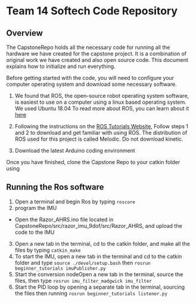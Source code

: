 # Team 14 Softech Code Repository


## Overview
The CapstoneRepo holds all the necessary code for running all the hardware we have created
for the capstone project. It is a combination of original work we have created and also
open source code. This document explains how to initialize and run everything.

Before getting started with the code, you will need to configure your computer operating
system and download some necessary software.

1. We found that ROS, the open-source robot operating system software, is easiest to use
on a computer using a linux based operating system. We used Ubuntu 18.04 To read more about
ROS, you can learn about it [here](http://wiki.ros.org/ROS/Introduction)

2. Following the instructions on the [ROS Tutorials Website](http://wiki.ros.org/ROS/Tutorials),
Follow steps 1 and 2 to download and get familiar with using ROS. The distribution
of ROS used for this project is called Melodic. Do not download kinetic.

3. Download the latest Arduino coding environment

Once you have finished, clone the Capstone Repo to your catkin folder using

## Running the Ros software

1. Open a terminal and begin Ros by typing `roscore`
2. program the IMU
  * Open the Razor_AHRS.ino file located in CapstoneRepo/src/razor_imu_9dof/src/Razor_AHRS, and upload
  the code to the IMU
3. Open a new tab in the terminal, cd to the catkin folder, and
 make all the files by typing `catkin_make`
4. To start the IMU, open a new tab in the terminal and cd to the catkin folder
 and type `source ./devel/setup.bash` then `rosrun beginner_tutorials imuPublisher.py`
5. Start the conversion nodeOpen a new tab in the terminal, source the files, then type
`rosrun imu_filter_madgwick imu_filter`
6. Start the PID loop by opening a separate tab in the terminal, sourcing the files
  then running `rosrun beginner_tutorials listener.py`
